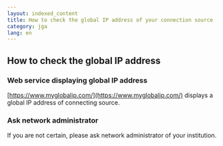 ```yaml
---
layout: indexed_content
title: How to check the global IP address of your connection source
category: jga
lang: en
---
```


## How to check the global IP address<a name="ip"></a>

### Web service displaying global IP address<a name="website"></a>

[https://www.myglobalip.com/](https://www.myglobalip.com/) displays a global IP address of connecting source.

### Ask network administrator<a name="sysad"></a>

If you are not certain, please ask network administrator of your institution.
